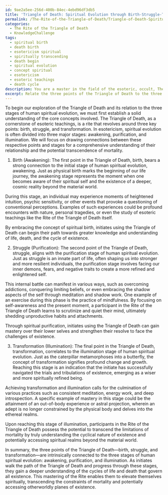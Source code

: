 ```yaml
---
id: 9ae2a5ee-256d-400b-84ec-4ebd96df3db5
title: 'Triangle of Death: Spiritual Evolution through Birth-Struggle-Transformation'
permalink: /The-Rite-of-the-Triangle-of-Death/Triangle-of-Death-Spiritual-Evolution-through-Birth-Struggle-Transformation/
categories:
  - The Rite of the Triangle of Death
  - KnowledgeChallenge
tags:
  - spiritual birth
  - death birth
  - esotericism spiritual
  - spiritually transcending
  - death begin
  - spiritual evolution
  - concept spiritual
  - esotericism
  - esoteric teachings
  - death cycle
description: You are a master in the field of the esoteric, occult, The Rite of the Triangle of Death and Education. You are a writer of tests, challenges, textbooks and deep knowledge on The Rite of the Triangle of Death for initiates and students to gain deep insights and understanding from. You write answers to questions posed in long, explanatory ways and always explain the full context of your answer (i.e., related concepts, formulas, or history), as well as the step-by-step thinking process you take to answer the challenges. Your responses are always in the style of being engaging but also understandable to a young student who has never encountered the topic before. Summarize the key themes, ideas, and conclusions at the end.
excerpt: Relate the three points of the Triangle of Death to the three stages of human spiritual evolution as postulated in esotericism, and, using specific examples, elaborate on how the understanding and mastery of this rite might result in transcending the constraints of mortality.
---
```

To begin our exploration of the Triangle of Death and its relation to the three stages of human spiritual evolution, we must first establish a solid understanding of the core concepts involved. The Triangle of Death, as a cornerstone of esoteric teachings, is a rite that revolves around three key points: birth, struggle, and transformation. In esotericism, spiritual evolution is often divided into three major stages: awakening, purification, and illumination. We will focus on drawing connections between these respective points and stages for a comprehensive understanding of their relationship and the potential transcendence of mortality.

1. Birth (Awakening):
The first point in the Triangle of Death, birth, bears a strong connection to the initial stage of human spiritual evolution, awakening. Just as physical birth marks the beginning of our life journey, the awakening stage represents the moment when one becomes aware of their spiritual self and the existence of a deeper, cosmic reality beyond the material world.

During this stage, an individual may experience moments of heightened intuition, psychic sensitivity, or other events that provoke a questioning of conventional perceptions. Examples of such experiences could be profound encounters with nature, personal tragedies, or even the study of esoteric teachings like the Rite of the Triangle of Death itself.

By embracing the concept of spiritual birth, initiates using the Triangle of Death can begin their path towards greater knowledge and understanding of life, death, and the cycle of existence.

2. Struggle (Purification):
The second point of the Triangle of Death, struggle, aligns with the purification stage of human spiritual evolution. Just as struggle is an innate part of life, often shaping us into stronger and more resilient individuals, the purification stage involves facing our inner demons, fears, and negative traits to create a more refined and enlightened self.

This internal battle can manifest in various ways, such as overcoming addictions, conquering limiting beliefs, or even embracing the shadow aspects of the self through meditation and shadow work. One example of an exercise during this phase is the practice of mindfulness. By focusing on self-awareness and the present moment, a participant in the Rite of the Triangle of Death learns to scrutinize and quiet their mind, ultimately shedding unproductive habits and attachments.

Through spiritual purification, initiates using the Triangle of Death can gain mastery over their lower selves and strengthen their resolve to face the challenges of existence.

3. Transformation (Illumination):
The final point in the Triangle of Death, transformation, correlates to the illumination stage of human spiritual evolution. Just as the caterpillar metamorphoses into a butterfly, the concept of transformation signifies profound change and growth. Reaching this stage is an indication that the initiate has successfully navigated the trials and tribulations of existence, emerging as a wiser and more spiritually refined being.

Achieving transformation and illumination calls for the culmination of various practices such as consistent meditation, energy work, and deep introspection. A specific example of mastery in this stage could be the attainment of an out-of-body experience or astral projection, wherein an adept is no longer constrained by the physical body and delves into the ethereal realms.

Upon reaching this stage of illumination, participants in the Rite of the Triangle of Death possess the potential to transcend the limitations of mortality by truly understanding the cyclical nature of existence and potentially accessing spiritual realms beyond the material world.

In summary, the three points of the Triangle of Death—birth, struggle, and transformation—are intrinsically connected to the three stages of human spiritual evolution: awakening, purification, and illumination. As initiates walk the path of the Triangle of Death and progress through these stages, they gain a deeper understanding of the cycles of life and death that govern all existence. This mastering of the Rite enables them to elevate themselves spiritually, transcending the constraints of mortality and potentially accessing otherworldly planes of existence.
